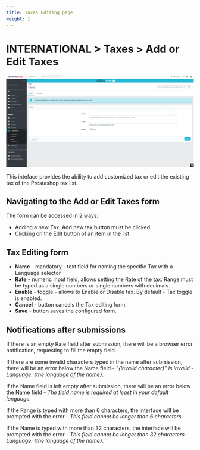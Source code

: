 ```yaml
---
title: Taxes Editing page
weight: 1
---
```


# INTERNATIONAL > Taxes > Add or Edit Taxes

![Taxes](static/img/international-add-edit-taxes.png)

This inteface provides the ability to add customized tax or edit the existing tax of the Prestashop tax list.

## Navigating to the Add or Edit Taxes form

The form can be accessed in 2 ways:

- Adding a new Tax, Add new tax button must be clicked.
- Clicking on the Edit button of an item in the list

## Tax Editing form

- **Name** - mandatory - text field for naming the specific Tax with a Language selector
- **Rate** - numeric input field, allows setting the Rate of the tax. Range must be typed as a single numbers or single numbers with decimals.
- **Enable** - toggle - allows to Enable or Disable tax. By default - Tax toggle is enabled.
- **Cancel** - button cancels the Tax editing form.
- **Save** - button saves the configured form.

## Notifications after submissions

If there is an empty Rate field after submission, there will be a browser error notification, requesting to fill the empty field.

If there are some invalid characters typed in the name after submission, there will be an error below the Name field - _"{invalid character}" is invalid - Language: {the language of the name}_.

If the Name field is left empty after submission, there will be an error below the Name field - _The field name is required at least in your default language._

If the Range is typed with more than 6 characters, the interface will be prompted with the error - _This field cannot be longer than 6 characters_.

If the Name is typed with more than 32 characters, the interface will be prompted with the error - _This field cannot be longer than 32 characters - Language: {the language of the name}_. 
